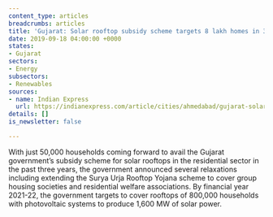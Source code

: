 ```yaml
---
content_type: articles
breadcrumbs: articles
title: 'Gujarat: Solar rooftop subsidy scheme targets 8 lakh homes in 3 yrs'
date: 2019-09-18 04:00:00 +0000
states:
- Gujarat
sectors:
- Energy
subsectors:
- Renewables
sources:
- name: Indian Express
  url: https://indianexpress.com/article/cities/ahmedabad/gujarat-solar-rooftop-subsidy-scheme-targets-8-lakh-homes-in-3-yrs-5980865/
details: []
is_newsletter: false

---
```

With just 50,000 households coming forward to avail the Gujarat government’s subsidy scheme for solar rooftops in the residential sector in the past three years, the government announced several relaxations including extending the Surya Urja Rooftop Yojana scheme to cover group housing societies and residential welfare associations. By financial year 2021-22, the government targets to cover rooftops of 800,000 households with photovoltaic systems to produce 1,600 MW of solar power.
